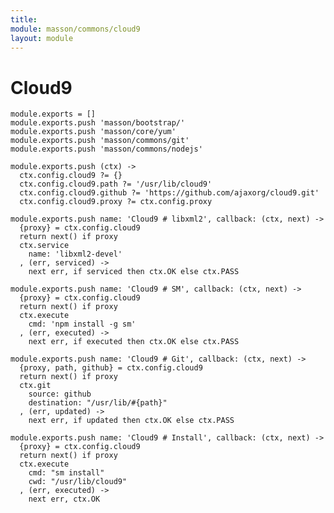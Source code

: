 ```yaml
---
title: 
module: masson/commons/cloud9
layout: module
---
```


# Cloud9

    module.exports = []
    module.exports.push 'masson/bootstrap/'
    module.exports.push 'masson/core/yum'
    module.exports.push 'masson/commons/git'
    module.exports.push 'masson/commons/nodejs'

    module.exports.push (ctx) ->
      ctx.config.cloud9 ?= {}
      ctx.config.cloud9.path ?= '/usr/lib/cloud9'
      ctx.config.cloud9.github ?= 'https://github.com/ajaxorg/cloud9.git'
      ctx.config.cloud9.proxy ?= ctx.config.proxy

    module.exports.push name: 'Cloud9 # libxml2', callback: (ctx, next) ->
      {proxy} = ctx.config.cloud9
      return next() if proxy
      ctx.service
        name: 'libxml2-devel'
      , (err, serviced) ->
        next err, if serviced then ctx.OK else ctx.PASS

    module.exports.push name: 'Cloud9 # SM', callback: (ctx, next) ->
      {proxy} = ctx.config.cloud9
      return next() if proxy
      ctx.execute
        cmd: 'npm install -g sm'
      , (err, executed) ->
        next err, if executed then ctx.OK else ctx.PASS

    module.exports.push name: 'Cloud9 # Git', callback: (ctx, next) ->
      {proxy, path, github} = ctx.config.cloud9
      return next() if proxy
      ctx.git
        source: github
        destination: "/usr/lib/#{path}"
      , (err, updated) ->
        next err, if updated then ctx.OK else ctx.PASS

    module.exports.push name: 'Cloud9 # Install', callback: (ctx, next) ->
      {proxy} = ctx.config.cloud9
      return next() if proxy
      ctx.execute
        cmd: "sm install"
        cwd: "/usr/lib/cloud9"
      , (err, executed) ->
        next err, ctx.OK
